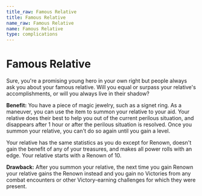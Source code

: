 ```yaml
---
title_raw: Famous Relative
title: Famous Relative
name_raw: Famous Relative
name: Famous Relative
type: complications
---
```


# Famous Relative

Sure, you're a promising young hero in your own right but people always ask you about your famous relative. Will you equal or surpass your relative's accomplishments, or will you always live in their shadow?

**Benefit:** You have a piece of magic jewelry, such as a signet ring. As a maneuver, you can use the item to summon your relative to your aid. Your relative does their best to help you out of the current perilous situation, and disappears after 1 hour or after the perilous situation is resolved. Once you summon your relative, you can't do so again until you gain a level.

Your relative has the same statistics as you do except for Renown, doesn't gain the benefit of any of your treasures, and makes all power rolls with an edge. Your relative starts with a Renown of 10.

**Drawback:** After you summon your relative, the next time you gain Renown your relative gains the Renown instead and you gain no Victories from any combat encounters or other Victory-earning challenges for which they were present.
